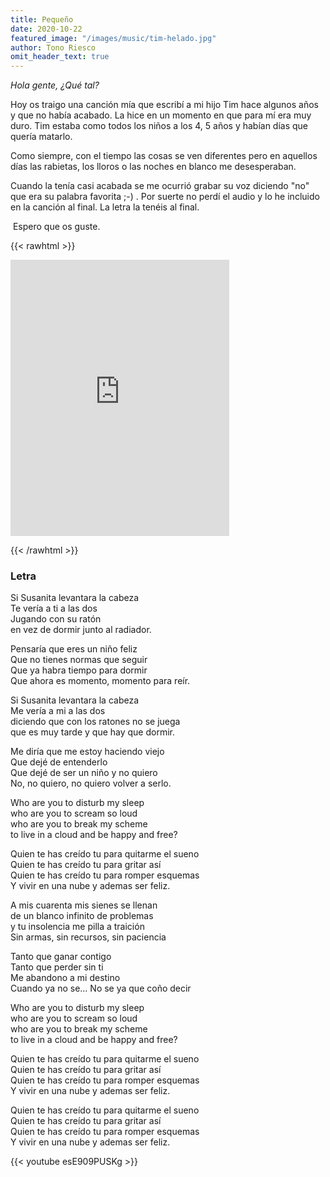 ```yaml
---
title: Pequeño
date: 2020-10-22
featured_image: "/images/music/tim-helado.jpg"
author: Tono Riesco
omit_header_text: true
---
```



_Hola gente, ¿Qué tal?_ 

Hoy os traigo una canción mía que escribí a mi hijo Tim hace algunos años y que no había acabado. La hice en un momento en que para mí era muy duro. Tim estaba como todos los niños a los 4, 5 años y habían días que quería matarlo.

Como siempre, con el tiempo las cosas se ven diferentes pero en aquellos días las rabietas, los lloros o las noches en blanco me desesperaban.

Cuando la tenía casi acabada se me ocurrió grabar su voz diciendo "no" que era su palabra favorita ;-) . Por suerte no perdí el audio y lo he incluido en la canción al final. La letra la tenéis al final.

 Espero que os guste.


{{< rawhtml >}}

<iframe style="border: 0; width: 350px; height: 442px;" src="https://bandcamp.com/EmbeddedPlayer/track=2929413266/size=large/bgcol=ffffff/linkcol=0687f5/tracklist=false/transparent=true/" seamless><a href="https://tonoriesco.bandcamp.com/track/peque-o">Pequeño by Tono Riesco</a></iframe>

{{< /rawhtml >}}

### Letra

Si Susanita levantara la cabeza  
Te vería a ti a las dos  
Jugando con su ratón  
en vez de dormir junto al radiador.

Pensaría que eres un niño feliz  
Que no tienes normas que seguir  
Que ya habra tiempo para dormir  
Que ahora es momento, momento para reír.

Si Susanita levantara la cabeza  
Me vería a mi a las dos  
diciendo que con los ratones no se juega  
que es muy tarde y que hay que dormir.

Me diría que me estoy haciendo viejo  
Que dejé de entenderlo  
Que dejé de ser un niño y no quiero  
No, no quiero, no quiero volver a serlo.

Who are you to disturb my sleep  
who are you to scream so loud  
who are you to break my scheme  
to live in a cloud and be happy and free?

Quien te has creído tu para quitarme el sueno  
Quien te has creído tu para gritar así  
Quien te has creído tu para romper esquemas  
Y vivir en una nube y ademas ser feliz.

A mis cuarenta mis sienes se llenan  
de un blanco infinito de problemas  
y tu insolencia me pilla a traición  
Sin armas, sin recursos, sin paciencia

Tanto que ganar contigo  
Tanto que perder sin ti  
Me abandono a mi destino  
Cuando ya no se... No se ya que coño decir

Who are you to disturb my sleep  
who are you to scream so loud  
who are you to break my scheme  
to live in a cloud and be happy and free?

Quien te has creído tu para quitarme el sueno  
Quien te has creído tu para gritar así  
Quien te has creído tu para romper esquemas  
Y vivir en una nube y ademas ser feliz.

Quien te has creído tu para quitarme el sueno  
Quien te has creído tu para gritar así  
Quien te has creído tu para romper esquemas  
Y vivir en una nube y ademas ser feliz.

{{< youtube esE909PUSKg >}}
